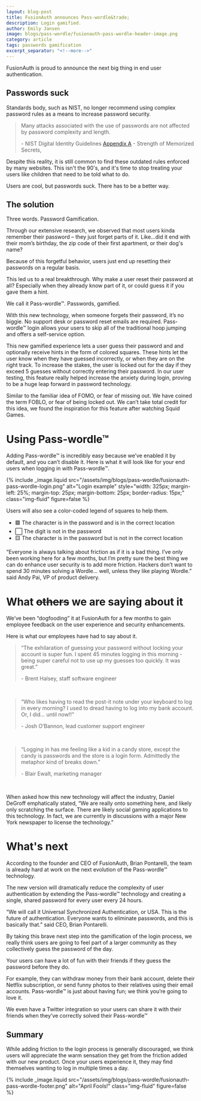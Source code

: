 ```yaml
---
layout: blog-post
title: FusionAuth announces Pass-wordle&trade;
description: Login gamified.
author: Emily Jansen
image: blogs/pass-wordle/fusionauth-pass-wordle-header-image.png
category: article
tags: passwords gamification
excerpt_separator: "<!--more-->"
---
```


FusionAuth is proud to announce the next big thing in end user authentication. 
<!--more-->

## Passwords suck

Standards body, such as NIST, no longer recommend using complex password rules as a means to increase password security. 

> Many attacks associated with the use of passwords are not affected by password complexity and length.
> 
> &#45; NIST Digital Identity Guidelines [Appendix A](https://pages.nist.gov/800-63-3/sp800-63b.html#a1-introduction) - Strength of Memorized Secrets,

Despite this reality, it is still common to find these outdated rules enforced by many websites. This isn't the 90's, and it's time to stop treating your users like children that need to be told what to do.

Users are cool, but passwords suck. There has to be a better way.

## The solution

Three words. Password Gamification. 

Through our extensive research, we observed that most users kinda remember their password – they just forget parts of it. Like…did it end with their mom’s birthday, the zip code of their first apartment, or their dog's name?

Because of this forgetful behavior, users just end up resetting their passwords on a regular basis.

This led us to a real breakthrough. Why make a user reset their password at all? Especially when they already know part of it, or could guess it if you gave them a hint.

We call it Pass-wordle&trade;. Passwords, gamified.

With this new technology, when someone forgets their password, it’s no biggie. No support desk or password reset emails are required. Pass-wordle&trade; login allows your users to skip all of the traditional hoop jumping and offers a self-service option.

This new gamified experience lets a user guess their password and and optionally receive hints in the form of colored squares. These hints let the user know when they have guessed incorrectly, or when they are on the right track. To increase the stakes, the user is locked out for the day if they exceed 5 guesses without correctly entering their password. In our user testing, this feature really helped increase the anxiety during login, proving to be a huge leap forward in password technology.

Similar to the familiar idea of FOMO, or fear of missing out. We have coined the term FOBLO, or fear of being locked out. We can’t take total credit for this idea, we found the inspiration for this feature after watching Squid Games.

# Using Pass-wordle&trade;

Adding Pass-wordle&trade; is incredibly easy because we’ve enabled it by default, and you can’t disable it. Here is what it will look like for your end users when logging in with Pass-wordle&trade;.

{% include _image.liquid src="/assets/img/blogs/pass-wordle/fusionauth-pass-wordle-login.png" alt="Login example" style="width: 325px; margin-left: 25%; margin-top: 25px; margin-bottom: 25px; border-radius: 15px;" class="img-fluid" figure=false %}

Users will also see a color-coded legend of squares to help them.

- 🟩 The character is in the password and is in the correct location
- ⬜ The digit is not in the password
- 🟨 The character is in the password but is not in the correct location

“Everyone is always talking about friction as if it is a bad thing. I’ve only been working here for a few months, but I’m pretty sure the best thing we can do enhance user security is to add more friction. Hackers don’t want to spend 30 minutes solving a Wordle… well, unless they like playing Wordle.” said Andy Pai, VP of product delivery.


# What ~~others~~ we are saying about it

We’ve been “dogfooding” it at FusionAuth for a few months to gain employee feedback on the user experience and security enhancements. 

Here is what our employees have had to say about it.

> “The exhilaration of guessing your password without locking your account is super fun. I spent 45 minutes logging in this morning - being super careful not to use up my guesses too quickly. It was great.”
>
> &#45; Brent Halsey, staff software engineer

&nbsp;

> “Who likes having to read the post-it note under your keyboard to log in every morning? I used to dread having to log into my bank account. Or, I did… until now!!”
> 
> &#45; Josh O’Bannon, lead customer support engineer

&nbsp;

> “Logging in has me feeling like a kid in a candy store, except the candy is passwords and the store is a login form. Admittedly the metaphor kind of breaks down.”
> 
> &#45; Blair Ewalt, marketing manager

&nbsp;

When asked how this new technology will affect the industry, Daniel DeGroff emphatically stated, “We are really onto something here, and likely only scratching the surface. There are likely social gaming applications to this technology. In fact, we are currently in discussions with a major New York newspaper to license the technology.”


# What's next

According to the founder and CEO of FusionAuth, Brian Pontarelli, the team is already hard at work on the next evolution of the Pass-wordle&trade; technology.

The new version will dramatically reduce the complexity of user authentication by extending the Pass-wordle&trade; technology and creating a single, shared password for every user every 24 hours.

“We will call it Universal Synchronized Authentication, or USA. This is the future of authentication. Everyone wants to eliminate passwords, and this is basically that.” said CEO, Brian Pontarelli.

By taking this brave next step into the gamification of the login process, we really think users are going to feel part of a larger community as they collectively guess the password of the day.

Your users can have a lot of fun with their friends if they guess the password before they do.

For example, they can withdraw money from their bank account, delete their Netflix subscription, or send funny photos to their relatives using their email accounts. Pass-wordle&trade; is just about having fun; we think you’re going to love it. 

We even have a Twitter integration so your users can share it with their friends when they’ve correctly solved their Pass-wordle&trade;

## Summary

While adding friction to the login process is generally discouraged, we think users will appreciate the warm sensation they get from the friction added with our new product. Once your users experience it, they may find themselves wanting to log in multiple times a day.

{% include _image.liquid src="/assets/img/blogs/pass-wordle/fusionauth-pass-wordle-footer.png" alt="April Fools!" class="img-fluid" figure=false %}
